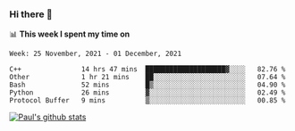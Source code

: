 ### Hi there 👋

📊 **This week I spent my time on**
<!--START_SECTION:waka-->
```text
Week: 25 November, 2021 - 01 December, 2021

C++               14 hrs 47 mins  ████████████████████▓░░░░   82.76 % 
Other             1 hr 21 mins    ██░░░░░░░░░░░░░░░░░░░░░░░   07.64 % 
Bash              52 mins         █▒░░░░░░░░░░░░░░░░░░░░░░░   04.90 % 
Python            26 mins         ▓░░░░░░░░░░░░░░░░░░░░░░░░   02.49 % 
Protocol Buffer   9 mins          ▒░░░░░░░░░░░░░░░░░░░░░░░░   00.85 % 
```
<!--END_SECTION:waka-->


[![Paul's github stats](https://github-readme-stats.vercel.app/api?username=mickeyouyou&theme=dracula&show_icons=true)](https://github.com/anuraghazra/github-readme-stats)
